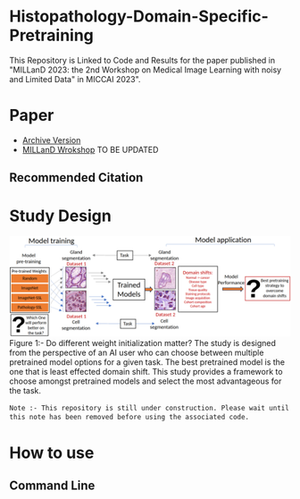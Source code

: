 # Histopathology-Domain-Specific-Pretraining
This Repository is Linked to Code and Results for the paper published in "MILLanD 2023: the 2nd Workshop on Medical Image Learning with noisy and Limited Data" in MICCAI 2023".

# Paper

- [Archive Version](https://arxiv.org/pdf/2307.03275.pdf)
- [MILLanD Wrokshop](https://arxiv.org/pdf/2307.03275.pdf) TO BE UPDATED

## Recommended Citation

# Study Design
<img src='images/Figure-flow-diagram.png'>
Figure 1:- Do different weight initialization matter? The study is designed from the perspective of an AI user who can choose between multiple pretrained model options for a given task. The best pretrained model is the one that is least effected domain shift. This study provides a framework to choose amongst pretrained models and select the most advantageous for the task.

```
Note :- This repository is still under construction. Please wait until this note has been removed before using the associated code.

```

# How to use 

## Command Line


